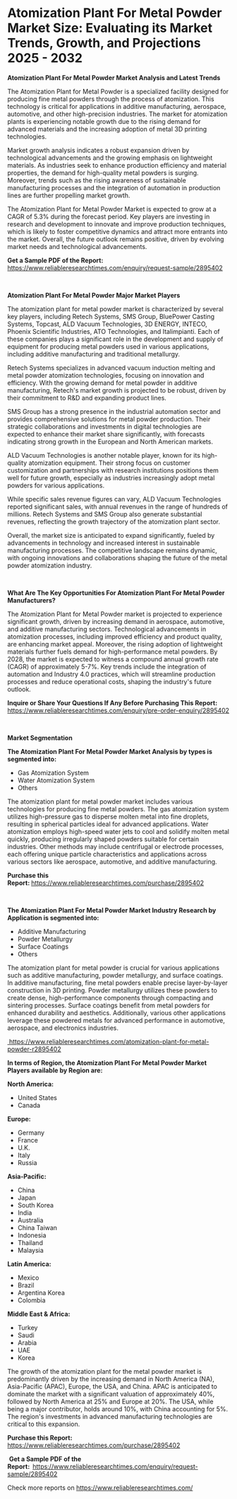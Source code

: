 <p><h1>Atomization Plant For Metal Powder Market Size: Evaluating its Market Trends, Growth, and Projections 2025 - 2032</h1></p><p><strong>Atomization Plant For Metal Powder Market Analysis and Latest Trends</strong></p>
<p><p>The Atomization Plant for Metal Powder is a specialized facility designed for producing fine metal powders through the process of atomization. This technology is critical for applications in additive manufacturing, aerospace, automotive, and other high-precision industries. The market for atomization plants is experiencing notable growth due to the rising demand for advanced materials and the increasing adoption of metal 3D printing technologies.</p><p>Market growth analysis indicates a robust expansion driven by technological advancements and the growing emphasis on lightweight materials. As industries seek to enhance production efficiency and material properties, the demand for high-quality metal powders is surging. Moreover, trends such as the rising awareness of sustainable manufacturing processes and the integration of automation in production lines are further propelling market growth.</p><p>The Atomization Plant for Metal Powder Market is expected to grow at a CAGR of 5.3% during the forecast period. Key players are investing in research and development to innovate and improve production techniques, which is likely to foster competitive dynamics and attract more entrants into the market. Overall, the future outlook remains positive, driven by evolving market needs and technological advancements.</p></p>
<p><strong>Get a Sample PDF of the Report:&nbsp;</strong> <a href="https://www.reliableresearchtimes.com/enquiry/request-sample/2895402?utm_campaign=2196&utm_medium=2&utm_source=Github&utm_content=ia&utm_term=15032025&utm_id=atomization-plant-for-metal-powder">https://www.reliableresearchtimes.com/enquiry/request-sample/2895402</a></p>
<p>&nbsp;</p>
<p><strong>Atomization Plant For Metal Powder Major Market Players</strong></p>
<p><p>The atomization plant for metal powder market is characterized by several key players, including Retech Systems, SMS Group, BluePower Casting Systems, Topcast, ALD Vacuum Technologies, 3D ENERGY, INTECO, Phoenix Scientific Industries, ATO Technologies, and Italimpianti. Each of these companies plays a significant role in the development and supply of equipment for producing metal powders used in various applications, including additive manufacturing and traditional metallurgy.</p><p>Retech Systems specializes in advanced vacuum induction melting and metal powder atomization technologies, focusing on innovation and efficiency. With the growing demand for metal powder in additive manufacturing, Retech's market growth is projected to be robust, driven by their commitment to R&D and expanding product lines.</p><p>SMS Group has a strong presence in the industrial automation sector and provides comprehensive solutions for metal powder production. Their strategic collaborations and investments in digital technologies are expected to enhance their market share significantly, with forecasts indicating strong growth in the European and North American markets.</p><p>ALD Vacuum Technologies is another notable player, known for its high-quality atomization equipment. Their strong focus on customer customization and partnerships with research institutions positions them well for future growth, especially as industries increasingly adopt metal powders for various applications.</p><p>While specific sales revenue figures can vary, ALD Vacuum Technologies reported significant sales, with annual revenues in the range of hundreds of millions. Retech Systems and SMS Group also generate substantial revenues, reflecting the growth trajectory of the atomization plant sector.</p><p>Overall, the market size is anticipated to expand significantly, fueled by advancements in technology and increased interest in sustainable manufacturing processes. The competitive landscape remains dynamic, with ongoing innovations and collaborations shaping the future of the metal powder atomization industry.</p></p>
<p>&nbsp;</p>
<p><strong>What Are The Key Opportunities For Atomization Plant For Metal Powder Manufacturers?</strong></p>
<p><p>The Atomization Plant for Metal Powder market is projected to experience significant growth, driven by increasing demand in aerospace, automotive, and additive manufacturing sectors. Technological advancements in atomization processes, including improved efficiency and product quality, are enhancing market appeal. Moreover, the rising adoption of lightweight materials further fuels demand for high-performance metal powders. By 2028, the market is expected to witness a compound annual growth rate (CAGR) of approximately 5-7%. Key trends include the integration of automation and Industry 4.0 practices, which will streamline production processes and reduce operational costs, shaping the industry's future outlook.</p></p>
<p><strong>Inquire or Share Your Questions If Any Before Purchasing This Report:</strong> <a href="https://www.reliableresearchtimes.com/enquiry/pre-order-enquiry/2895402?utm_campaign=2196&utm_medium=2&utm_source=Github&utm_content=ia&utm_term=15032025&utm_id=atomization-plant-for-metal-powder">https://www.reliableresearchtimes.com/enquiry/pre-order-enquiry/2895402</a></p>
<p>&nbsp;</p>
<p><strong>Market Segmentation</strong></p>
<p><strong>The Atomization Plant For Metal Powder Market Analysis by types is segmented into:</strong></p>
<p><ul><li>Gas Atomization System</li><li>Water Atomization System</li><li>Others</li></ul></p>
<p><p>The atomization plant for metal powder market includes various technologies for producing fine metal powders. The gas atomization system utilizes high-pressure gas to disperse molten metal into fine droplets, resulting in spherical particles ideal for advanced applications. Water atomization employs high-speed water jets to cool and solidify molten metal quickly, producing irregularly shaped powders suitable for certain industries. Other methods may include centrifugal or electrode processes, each offering unique particle characteristics and applications across various sectors like aerospace, automotive, and additive manufacturing.</p></p>
<p><strong>Purchase this Report:&nbsp;</strong><a href="https://www.reliableresearchtimes.com/purchase/2895402?utm_campaign=2196&utm_medium=2&utm_source=Github&utm_content=ia&utm_term=15032025&utm_id=atomization-plant-for-metal-powder">https://www.reliableresearchtimes.com/purchase/2895402</a></p>
<p>&nbsp;</p>
<p><strong>The Atomization Plant For Metal Powder Market Industry Research by Application is segmented into:</strong></p>
<p><ul><li>Additive Manufacturing</li><li>Powder Metallurgy</li><li>Surface Coatings</li><li>Others</li></ul></p>
<p><p>The atomization plant for metal powder is crucial for various applications such as additive manufacturing, powder metallurgy, and surface coatings. In additive manufacturing, fine metal powders enable precise layer-by-layer construction in 3D printing. Powder metallurgy utilizes these powders to create dense, high-performance components through compacting and sintering processes. Surface coatings benefit from metal powders for enhanced durability and aesthetics. Additionally, various other applications leverage these powdered metals for advanced performance in automotive, aerospace, and electronics industries.</p></p>
<p><a href="https://www.reliableresearchtimes.com/atomization-plant-for-metal-powder-r2895402?utm_campaign=2196&utm_medium=2&utm_source=Github&utm_content=ia&utm_term=15032025&utm_id=atomization-plant-for-metal-powder">&nbsp;https://www.reliableresearchtimes.com/atomization-plant-for-metal-powder-r2895402</a></p>
<p><strong>In terms of Region, the Atomization Plant For Metal Powder Market Players available by Region are:</strong></p>
<p>
    <p> <strong> North America: </strong>
        <ul>
            <li>United States</li>
            <li>Canada</li>
        </ul>
        </p> 
    <p> <strong> Europe: </strong>
        <ul>
            <li>Germany</li>
            <li>France</li>
            <li>U.K.</li>
            <li>Italy</li>
            <li>Russia</li>
        </ul>
        </p> 
    <p> <strong> Asia-Pacific: </strong>
        <ul>
            <li>China</li>
            <li>Japan</li>
            <li>South Korea</li>
            <li>India</li>
            <li>Australia</li>
            <li>China Taiwan</li>
            <li>Indonesia</li>
            <li>Thailand</li>
            <li>Malaysia</li>
        </ul>
        </p> 
    <p> <strong> Latin America: </strong>
        <ul>
            <li>Mexico</li>
            <li>Brazil</li>
            <li>Argentina Korea</li>
            <li>Colombia</li>
        </ul>
        </p> 
    <p> <strong> Middle East & Africa: </strong>
        <ul>
            <li>Turkey</li>
            <li>Saudi</li>
            <li>Arabia</li>
            <li>UAE</li>
            <li>Korea</li>
        </ul>
    </p>
    </p>
<p><p>The growth of the atomization plant for the metal powder market is predominantly driven by the increasing demand in North America (NA), Asia-Pacific (APAC), Europe, the USA, and China. APAC is anticipated to dominate the market with a significant valuation of approximately 40%, followed by North America at 25% and Europe at 20%. The USA, while being a major contributor, holds around 10%, with China accounting for 5%. The region's investments in advanced manufacturing technologies are critical to this expansion.</p></p>
<p><strong>Purchase this Report: </strong><a href="https://www.reliableresearchtimes.com/purchase/2895402?utm_campaign=2196&utm_medium=2&utm_source=Github&utm_content=ia&utm_term=15032025&utm_id=atomization-plant-for-metal-powder">https://www.reliableresearchtimes.com/purchase/2895402</a></p>
<p>&nbsp;<strong>Get a Sample PDF of the Report:&nbsp;&nbsp;</strong><a href="https://www.reliableresearchtimes.com/enquiry/request-sample/2895402?utm_campaign=2196&utm_medium=2&utm_source=Github&utm_content=ia&utm_term=15032025&utm_id=atomization-plant-for-metal-powder">https://www.reliableresearchtimes.com/enquiry/request-sample/2895402</a></p>
<p><strong></strong></p>
<p>Check more reports on <a href="https://www.reliableresearchtimes.com/?utm_campaign=2196&utm_medium=2&utm_source=Github&utm_content=ia&utm_term=15032025&utm_id=atomization-plant-for-metal-powder">https://www.reliableresearchtimes.com/</a></p>